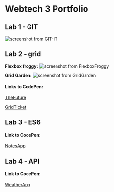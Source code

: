 # Webtech 3 Portfolio
## Lab 1 - GIT
![screenshot from GIT-IT](https://github.com/HannahDeWachter/webtech3-portfolio/blob/master/lab%201/screenshot-GIT-IT.PNG)
## Lab 2 - grid
**Flexbox froggy:** ![screenshot from FlexboxFroggy](https://github.com/HannahDeWachter/webtech3-portfolio/blob/master/lab%202/Screenshot-FlexboxFroggy.PNG)

**Grid Garden:** ![screenshot from GridGarden](https://github.com/HannahDeWachter/webtech3-portfolio/blob/master/lab%202/Screenshot-GridGarden.PNG)

#### Links to CodePen:
[TheFuture](https://codepen.io/HannahDW/pen/KKpmpVj)

[GridTicket](https://codepen.io/HannahDW/pen/KKpmpgO)

## Lab 3 - ES6
#### Link to CodePen:
[NotesApp](https://codepen.io/HannahDW/pen/jOPKgJe)

## Lab 4 - API
#### Link to CodePen:
[WeatherApp](https://codepen.io/HannahDW/pen/MWwqpLq)